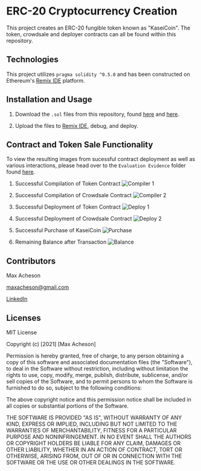 # ERC-20 Cryptocurrency Creation

This project creates an ERC-20 fungible token known as "KaseiCoin". The token, crowdsale and deployer contracts can all be found within this repository. 

## Technologies

This project utilizes `pragma solidity ^0.5.0` and has been constructed on Ethereum's [Remix IDE](https://remix.ethereum.org/) platform.

## Installation and Usage

1. Download the `.sol` files from this repository, found [here](https://github.com/MaxAcheson/module_21_challenge/blob/main/KaseiCoin.sol) and [here](https://github.com/MaxAcheson/module_21_challenge/blob/main/KaseiCoinCrowdsale.sol).

2. Upload the files to [Remix IDE](https://remix.ethereum.org/), debug, and deploy.

## Contract and Token Sale Functionality

To view the resulting images from sucessful contract deployment as well as various interactions, please head over to the `Evaluation Evidence` folder found [here](https://github.com/MaxAcheson/module_21_challenge/tree/main/Evaluation%20Evidence).

1. Successful Compilation of Token Contract
![Compiler 1](https://github.com/MaxAcheson/module_21_challenge/blob/main/Evaluation%20Evidence/Image%201%20Compiler.png)

2. Successful Compilation of Crowdsale Contract
![Compiler 2](https://github.com/MaxAcheson/module_21_challenge/blob/main/Evaluation%20Evidence/Image%202%20Compiler.png)

3. Successful Deployment of Token Contract
![Deploy 1](https://github.com/MaxAcheson/module_21_challenge/blob/main/Evaluation%20Evidence/Image%203%20Deployment.png)

4. Successful Deployment of Crowdsale Contract
![Deploy 2](https://github.com/MaxAcheson/module_21_challenge/blob/main/Evaluation%20Evidence/Image%204%20Deployment.png)

5. Successful Purchase of KaseiCoin
![Purchase](https://github.com/MaxAcheson/module_21_challenge/blob/main/Evaluation%20Evidence/Image%205%20Purchase%20Success.png)

6. Remaining Balance after Transaction
![Balance](https://github.com/MaxAcheson/module_21_challenge/blob/main/Evaluation%20Evidence/Image%206%20Balance.png)

## Contributors

Max Acheson

maxacheson@gmail.com

[LinkedIn](https://www.linkedin.com/in/max-acheson-75093a19a/)

## Licenses

MIT License

Copyright (c) [2021] [Max Acheson]

Permission is hereby granted, free of charge, to any person obtaining a copy of this software and associated documentation files (the "Software"), to deal in the Software without restriction, including without limitation the rights to use, copy, modify, merge, publish, distribute, sublicense, and/or sell copies of the Software, and to permit persons to whom the Software is furnished to do so, subject to the following conditions:

The above copyright notice and this permission notice shall be included in all copies or substantial portions of the Software.

THE SOFTWARE IS PROVIDED "AS IS", WITHOUT WARRANTY OF ANY KIND, EXPRESS OR IMPLIED, INCLUDING BUT NOT LIMITED TO THE WARRANTIES OF MERCHANTABILITY, FITNESS FOR A PARTICULAR PURPOSE AND NONINFRINGEMENT. IN NO EVENT SHALL THE AUTHORS OR COPYRIGHT HOLDERS BE LIABLE FOR ANY CLAIM, DAMAGES OR OTHER LIABILITY, WHETHER IN AN ACTION OF CONTRACT, TORT OR OTHERWISE, ARISING FROM, OUT OF OR IN CONNECTION WITH THE SOFTWARE OR THE USE OR OTHER DEALINGS IN THE SOFTWARE.

